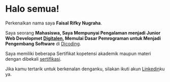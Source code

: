 # Halo semua! 

Perkenalkan nama saya **Faisal Rifky Nugraha**.<br>

Saya seorang **Mahasiswa, Saya Mempunyai Pengalaman menjadi Junior Web Developmet [Digitalen](https://digitalent.kominfo.go.id/#), Memulai Dasar Pemrograman untuk Menjadi Pengembang
Software** di [Dicoding](https://www.dicoding.com/).<br>

Saya memiliki beberapa Sertifikat kopetensi akademik maupun materi dengan dibekali [sertifikasi](https://drive.google.com/drive/folders/16AZ56M2qw-vH3H9C6djUfP0Yqyp_AQFQ?usp=sharing).<br>

Jika kamu tertarik untuk berkenalan denganku, silakan ikuti akun [Linkedin](https://www.linkedin.com/in/faisal-rifky-922ba6283/)ku ya.
